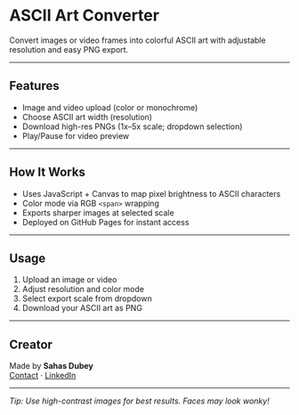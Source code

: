 # ASCII Art Converter

Convert images or video frames into colorful ASCII art with adjustable resolution and easy PNG export.

---

## Features

- Image and video upload (color or monochrome)
- Choose ASCII art width (resolution)
- Download high-res PNGs (1x–5x scale; dropdown selection)
- Play/Pause for video preview

---

## How It Works

- Uses JavaScript + Canvas to map pixel brightness to ASCII characters
- Color mode via RGB `<span>` wrapping
- Exports sharper images at selected scale
- Deployed on GitHub Pages for instant access

---

## Usage

1. Upload an image or video
2. Adjust resolution and color mode
3. Select export scale from dropdown
4. Download your ASCII art as PNG

---

## Creator

Made by **Sahas Dubey**  
[Contact](mailto:sahasdubey91@gmail.com) · [LinkedIn](https://www.linkedin.com/in/sahas-dubey/)

---

*Tip: Use high-contrast images for best results. Faces may look wonky!*
